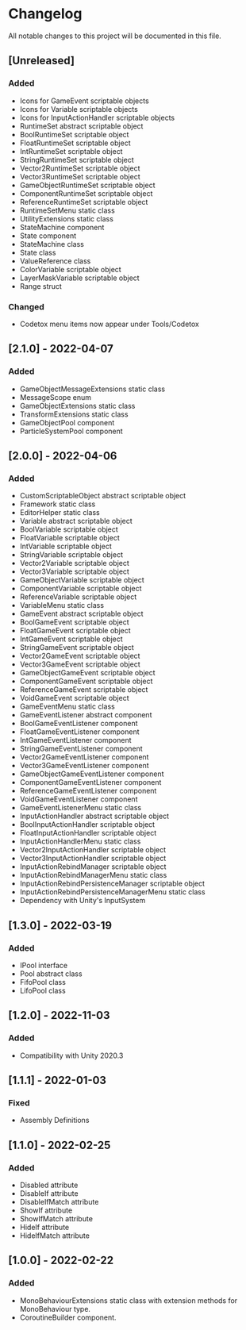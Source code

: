 ﻿# Changelog
All notable changes to this project will be documented in this file.

## [Unreleased]
### Added
- Icons for GameEvent scriptable objects
- Icons for Variable scriptable objects
- Icons for InputActionHandler scriptable objects
- RuntimeSet abstract scriptable object
- BoolRuntimeSet scriptable object
- FloatRuntimeSet scriptable object
- IntRuntimeSet scriptable object
- StringRuntimeSet scriptable object
- Vector2RuntimeSet scriptable object
- Vector3RuntimeSet scriptable object
- GameObjectRuntimeSet scriptable object
- ComponentRuntimeSet scriptable object
- ReferenceRuntimeSet scriptable object
- RuntimeSetMenu static class
- UtilityExtensions static class
- StateMachine component
- State component
- StateMachine class
- State class
- ValueReference class
- ColorVariable scriptable object
- LayerMaskVariable scriptable object
- Range struct

### Changed
- Codetox menu items now appear under Tools/Codetox

## [2.1.0] - 2022-04-07
### Added
- GameObjectMessageExtensions static class
- MessageScope enum
- GameObjectExtensions static class
- TransformExtensions static class
- GameObjectPool component
- ParticleSystemPool component

## [2.0.0] - 2022-04-06
### Added
- CustomScriptableObject abstract scriptable object
- Framework static class
- EditorHelper static class
- Variable abstract scriptable object
- BoolVariable scriptable object
- FloatVariable scriptable object
- IntVariable scriptable object
- StringVariable scriptable object
- Vector2Variable scriptable object
- Vector3Variable scriptable object
- GameObjectVariable scriptable object
- ComponentVariable scriptable object
- ReferenceVariable scriptable object
- VariableMenu static class
- GameEvent abstract scriptable object
- BoolGameEvent scriptable object
- FloatGameEvent scriptable object
- IntGameEvent scriptable object
- StringGameEvent scriptable object
- Vector2GameEvent scriptable object
- Vector3GameEvent scriptable object
- GameObjectGameEvent scriptable object
- ComponentGameEvent scriptable object
- ReferenceGameEvent scriptable object
- VoidGameEvent scriptable object
- GameEventMenu static class
- GameEventListener abstract component
- BoolGameEventListener component
- FloatGameEventListener component
- IntGameEventListener component
- StringGameEventListener component
- Vector2GameEventListener component
- Vector3GameEventListener component
- GameObjectGameEventListener component
- ComponentGameEventListener component
- ReferenceGameEventListener component
- VoidGameEventListener component
- GameEventListenerMenu static class
- InputActionHandler abstract scriptable object
- BoolInputActionHandler scriptable object
- FloatInputActionHandler scriptable object
- InputActionHandlerMenu static class
- Vector2InputActionHandler scriptable object
- Vector3InputActionHandler scriptable object
- InputActionRebindManager scriptable object
- InputActionRebindManagerMenu static class
- InputActionRebindPersistenceManager scriptable object
- InputActionRebindPersistenceManagerMenu static class
- Dependency with Unity's InputSystem

## [1.3.0] - 2022-03-19
### Added
- IPool interface
- Pool abstract class
- FifoPool class
- LifoPool class

## [1.2.0] - 2022-11-03
### Added
- Compatibility with Unity 2020.3

## [1.1.1] - 2022-01-03
### Fixed
- Assembly Definitions

## [1.1.0] - 2022-02-25
### Added
- Disabled attribute
- DisableIf attribute
- DisableIfMatch attribute
- ShowIf attribute
- ShowIfMatch attribute
- HideIf attribute
- HideIfMatch attribute

## [1.0.0] - 2022-02-22
### Added
- MonoBehaviourExtensions static class with extension methods for MonoBehaviour type.
- CoroutineBuilder component.
